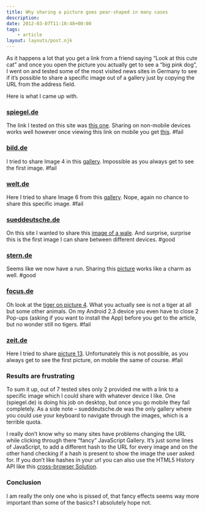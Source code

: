 ```yaml
---
title: Why sharing a picture goes pear-shaped in many cases
description: 
date: 2012-03-07T11:10:48+00:00
tags:
    - article
layout: layouts/post.njk
---
```


As it happens a lot that you get a link from a friend saying “Look at this cute cat” and once you open the picture you actually get to see a “big pink dog”, I went on and tested some of the most visited news sites in Germany to see if it’s possible to share a specific image out of a gallery just by copying the URL from the address field.

Here is what I came up with.  

### [spiegel.de](http://spiegel.de)

The link I tested on this site was [this one](http://www.spiegel.de/fotostrecke/fotostrecke-79544-3.html). Sharing on non-mobile devices works well however once viewing this link on mobile you get [this](http://www.spiegel.de/fotostrecke/fotostrecke-79544.html#spRedirectedFrom=www). #fail

### [bild.de](http://bild.de)

I tried to share Image 4 in this [gallery](http://www.bild.de/schlagzeilen-des-tages/ateaserseite/der-tag-bei-bild/ateaserseite-15480098,tbid=20239438,cid=23017780.bild.html). Impossible as you always get to see the first image. #fail

### [welt.de](http://welt.de)

Here I tried to share Image 6 from this [gallery](http://www.welt.de/politik/article13903167/Oeffentlichkeitsscheu-Russlands-neue-alte-First-Lady.html). Nope, again no chance to share this specific image. #fail

### [sueddeutsche.de](http://sueddeutsche.de)

On this site I wanted to share this [image of a wale](http://www.sueddeutsche.de/leben/bilder-des-tages-momentaufnahmen-im-maerz-1.1297863-3). And surprise, surprise this is the first image I can share between different devices. #good

### [stern.de](http://stern.de)

Seems like we now have a run. Sharing this [picture](http://www.stern.de/digital/cebit/cebit-eroeffnung-merkel-looking-at-things-1796092-578f337d0900c121.html) works like a charm as well. #good

### [focus.de](http://focus.de)

Oh look at the [tiger on picture 4](http://www.focus.de/wissen/wissenschaft/artenschutz/bedrohte-tiere-groesster-feind-mensch_did_25875.html). What you actually see is not a tiger at all but some other animals. On my Android 2.3 device you even have to close 2 Pop-ups (asking if you want to install the App) before you get to the article, but no wonder still no tigers. #fail

### [zeit.de](http://zeit.de)

Here I tried to share [picture 13](http://www.zeit.de/kultur/kunst/2012-03/fs-state-of-the-art-photography). Unfortunately this is not possible, as you always get to see the first picture, on mobile the same of course. #fail

### Results are frustrating

To sum it up, out of 7 tested sites only 2 provided me with a link to a specific image which I could share with whatever device I like. One (spiegel.de) is doing his job on desktop, but once you go mobile they fail completely. As a side note – sueddeutsche.de was the only gallery where you could use your keyboard to navigate through the images, which is a terrible quota.

I really don’t know why so many sites have problems changing the URL while clicking through there “fancy” JavaScript Gallery. It’s just some lines of JavaScript, to add a different hash to the URL for every image and on the other hand checking if a hash is present to show the image the user asked for. If you don’t like hashes in your url you can also use the HTML5 History API like this [cross-browser Solution](https://github.com/balupton/History.js/).

### Conclusion

I am really the only one who is pissed of, that fancy effects seems way more important than some of the basics? I absolutely hope not.